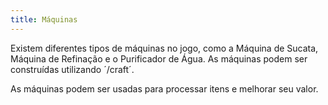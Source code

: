 ```yaml
---
title: Máquinas
---
```


Existem diferentes tipos de máquinas no jogo, como a Máquina de Sucata, Máquina de Refinação e o Purificador de Água. As máquinas podem ser construídas utilizando ´/craft´.

As máquinas podem ser usadas para processar itens e melhorar seu valor.